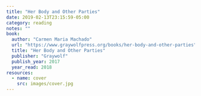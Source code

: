 ```yaml
---
title: "Her Body and Other Parties"
date: 2019-02-13T23:15:59-05:00
category: reading
notes: ""
book:
  author: "Carmen Maria Machado"
  url: "https://www.graywolfpress.org/books/her-body-and-other-parties"
  title: "Her Body and Other Parties"
  publisher: "Graywolf"
  publish_year: 2017
  year_read: 2018
resources:
  - name: cover
    src: images/cover.jpg
---
```


